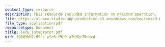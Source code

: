 ```yaml
---
content_type: resource
description: This resource includes information on maximum operation.
file: https://ol-ocw-studio-app-production.s3.amazonaws.com/courses/9-641j-introduction-to-neural-networks-spring-2005/f9809bb709eea9c6f5b9a7dd2e79dec4_lec6_integrator.pdf
file_type: application/pdf
resourcetype: Document
title: lec6_integrator.pdf
uid: f9809bb7-09ee-a9c6-f5b9-a7dd2e79dec4
---
```

